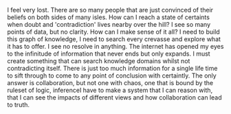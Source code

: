 I feel very lost. There are so many people that are just convinced of their beliefs on both sides of many isles. How can I reach a state of certaints when doubt and 'contradiction' lives nearby over the hill? I see so many points of data, but no clarity. How can I make sense of it all? I need to build this graph of knowledge, I need to search every crevasse and explore what it has to offer. I see no resolve in anything. The internet has opened my eyes to the infinitude of information that never ends but only expands. I must create something that can search knowledge domains whilst not contradicting itself. There is just too much information for a single life time to sift through to come to any point of conclusion with certaintly. The only answer is collaboration, but not one with chaos, one that is bound by the ruleset of logic, inferenceI have to make a system that I can reason with, that I can see the impacts of different views and how collaboration can lead to truth.